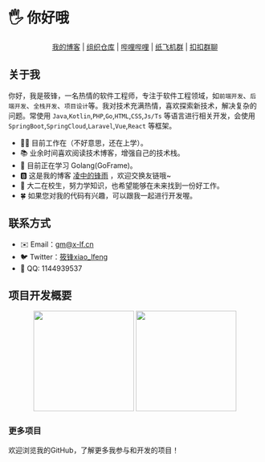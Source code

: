 # 🖐️ 你好哦

<div align="center">
    <a href="https://blog.x-lf.com">我的博客</a>
    <span>|</span>
    <a href="https://git-fy.cn/XiaoLFeng">组织仓库</a>
    <span>|</span>
    <a href="https://space.bilibili.com/244321572">哔哩哔哩</a>
    <span>|</span>
    <a href="https://t.me/xf_talk">纸飞机群</a>
    <span>|</span>
    <a href="https://qm.qq.com/cgi-bin/qm/qr?k=viCI56D_CRmtKMQZVzKCm9Rhy_0KUwVQ&jump_from=webapi">扣扣群聊</a>
</div>

## 关于我

你好，我是筱锋，一名热情的软件工程师，专注于软件工程领域，如`前端开发`、`后端开发`、`全栈开发`、`项目设计`等。我对技术充满热情，喜欢探索新技术，解决复杂的问题。常使用 `Java`,`Kotlin`,`PHP`,`Go`,`HTML`,`CSS`,`Js/Ts` 等语言进行相关开发，会使用 `SpringBoot`,`SpringCloud`,`Laravel`,`Vue`,`React` 等框架。

- 👨‍💻 目前工作在（不好意思，还在上学）。
- 📚 业余时间喜欢阅读技术博客，增强自己的技术栈。
- 🌱 目前正在学习 Golang(GoFrame)。
- 🅱️ 这是我的博客 [凌中的锋雨](https://blog.x-lf.com/) ，欢迎交换友链哦~
- 🏢 大二在校生，努力学知识，也希望能够在未来找到一份好工作。
- 🍀 如果您对我的代码有兴趣，可以跟我一起进行开发喔。

## 联系方式

- ✉️ Email：gm@x-lf.cn
- 🐦 Twitter：[筱锋xiao_lfeng](https://twitter.com/lfeng_xiao)
- 🐧 QQ: 1144939537


## 项目开发概要

<div align="center">
    <img src="https://api.githubtrends.io/user/svg/XiaoLFeng/langs?time_range=one_year&include_private=True&compact=True&theme=classic" style="height: 200px">
    <img src="https://github-readme-stats.vercel.app/api?username=XiaoLFeng&show_icons=true&include_all_commits=true&count_private=true&hide_border=true" style="height: 200px">
</div>

### 更多项目

欢迎浏览我的GitHub，了解更多我参与和开发的项目！